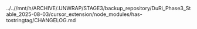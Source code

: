 ../..//mnt/h/ARCHIVE/.UNWRAP/STAGE3/backup_repository/DuRi_Phase3_Stable_2025-08-03/cursor_extension/node_modules/has-tostringtag/CHANGELOG.md
